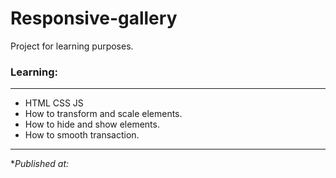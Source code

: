 # Responsive-gallery
Project for learning purposes. 
### Learning:
***
* HTML CSS JS
* How to transform and scale elements.
* How to hide and show elements.
* How to smooth transaction.
***
**Published at:* 


